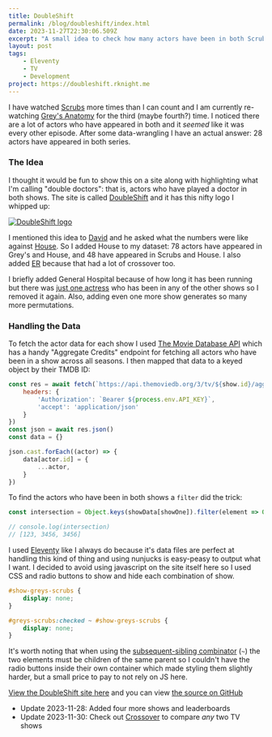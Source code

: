 ```yaml
---
title: DoubleShift
permalink: /blog/doubleshift/index.html
date: 2023-11-27T22:30:06.509Z
excerpt: "A small idea to check how many actors have been in both Scrubs and Grey's Anatomy turned into a much bigger thing"
layout: post
tags:
    - Eleventy
    - TV
    - Development
project: https://doubleshift.rknight.me
---
```


I have watched [Scrubs](https://www.themoviedb.org/tv/4556-scrubs) more times than I can count and I am currently re-watching [Grey's Anatomy](https://www.themoviedb.org/tv/1416-grey-s-anatomy) for the third (maybe fourth?) time. I noticed there are a lot of actors who have appeared in both and it _seemed_ like it was every other episode. After some data-wrangling I have an actual answer: 28 actors have appeared in both series.

### The Idea

I thought it would be fun to show this on a site along with highlighting what I'm calling "double doctors": that is, actors who have played a doctor in both shows. The site is called [DoubleShift](https://doubleshift.rknight.me) and it has this nifty logo I whipped up:

[![DoubleShift logo](https://rknightuk.s3.amazonaws.com/site/double-shift-logo.png)](https://doubleshift.rknight.me)


I mentioned this idea to [David](https://mas.to/@_dreaves) and he asked what the numbers were like against [House](https://www.themoviedb.org/tv/1408-house). So I added House to my dataset: 78 actors have appeared in Grey's and House, and 48 have appeared in Scrubs and House. I also added [ER](https://www.themoviedb.org/tv/4588-er?language=en-GB) because that had a lot of crossover too.

I briefly added General Hospital because of how long it has been running but there was [just one actress](https://www.themoviedb.org/person/36216-cynthia-watros) who has been in any of the other shows so I removed it again. Also, adding even one more show generates so many more permutations. 

### Handling the Data

To fetch the actor data for each show I used [The Movie Database API](https://developer.themoviedb.org/reference/intro/getting-started) which has a handy "Aggregate Credits" endpoint for fetching all actors who have been in a show across all seasons. I then mapped that data to a keyed object by their TMDB ID:

```js
const res = await fetch(`https://api.themoviedb.org/3/tv/${show.id}/aggregate_credits?&series_id=1416&language=en-US`, {
	headers: {
		'Authorization': `Bearer ${process.env.API_KEY}`,
		'accept': 'application/json'
	}
})
const json = await res.json()
const data = {}

json.cast.forEach((actor) => {
	data[actor.id] = {
		...actor,
	}
})
```

To find the actors who have been in both shows a `filter` did the trick:

```js
const intersection = Object.keys(showData[showOne]).filter(element => Object.keys(showData[showTwo]).includes(element))

// console.log(intersection)
// [123, 3456, 3456]
```

I used [Eleventy](https://11ty.dev) like I always do because it's data files are perfect at handling this kind of thing and using nunjucks is easy-peasy to output what I want. I decided to avoid using javascript on the site itself here so I used CSS and radio buttons to show and hide each combination of show.

```css
#show-greys-scrubs {
	display: none;
}

#greys-scrubs:checked ~ #show-greys-scrubs {
	display: none;
}
```

It's worth noting that when using the [subsequent-sibling combinator](https://developer.mozilla.org/en-US/docs/Web/CSS/Subsequent-sibling_combinator) (`~`) the two elements must be children of the same parent so I couldn't have the radio buttons inside their own container which made styling them slightly harder, but a small price to pay to not rely on JS here.

[View the DoubleShift site here](https://doubleshift.rknight.me) and you can view [the source on GitHub](https://github.com/rknightuk/doubleshift)

- Update 2023-11-28: Added four more shows and leaderboards
- Update 2023-11-30: Check out [Crossover](/crossover) to compare _any_ two TV shows